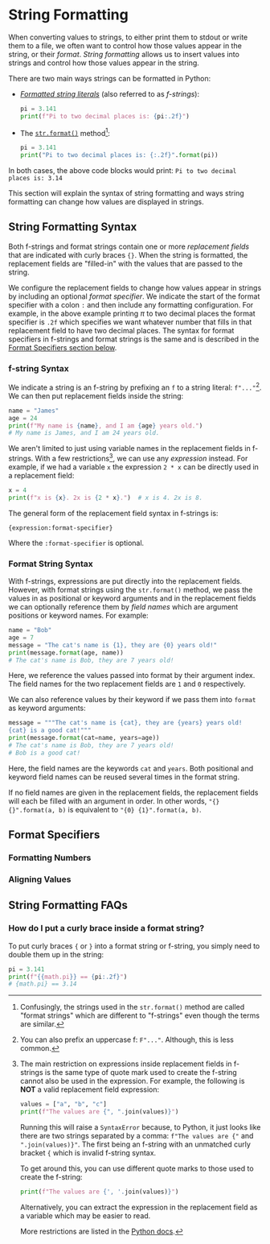 # String Formatting

When converting values to strings, to either print them to stdout or write them
to a file, we often want to control how those values appear in the string, or
their _format_.
_String formatting_ allows us to insert values into strings and control how
those values appear in the string.

There are two main ways strings can be formatted in Python:

- [_Formatted string literals_][f-strings] (also referred to as _f-strings_):
  ```python
  pi = 3.141
  print(f"Pi to two decimal places is: {pi:.2f}")
  ```
- The [`str.format()`][str.format] method[^1]:
  ```python
  pi = 3.141
  print("Pi to two decimal places is: {:.2f}".format(pi))
  ```

In both cases, the above code blocks would print:
`Pi to two decimal places is: 3.14`

This section will explain the syntax of string formatting and ways string
formatting can change how values are displayed in strings.

## String Formatting Syntax

Both f-strings and format strings contain one or more _replacement fields_ that
are indicated with curly braces `{}`.
When the string is formatted, the replacement fields are "filled-in" with the
values that are passed to the string.

<!--
The main difference between f-strings and format strings is that in f-strings
values are put in the replacement fields directly, and in format strings the
replacement fields are left blank and the values are passed as arguments
to `str.format()`.
-->

We configure the replacement fields to change how values appear in strings by
including an optional _format specifier_.
We indicate the start of the format specifier with a colon `:` and then include
any formatting configuration.
For example, in the above example printing $\pi$ to two decimal places the
format specifier is `.2f` which specifies we want whatever number that fills in
that replacement field to have two decimal places.
The syntax for format specifiers in f-strings and format strings is the same and
is described in the [Format Specifiers section below](#format-string-syntax).

### f-string Syntax

We indicate a string is an f-string by prefixing an `f` to a string literal:
`f"..."`[^2].
We can then put replacement fields inside the string:

```python
name = "James"
age = 24
print(f"My name is {name}, and I am {age} years old.")
# My name is James, and I am 24 years old.
```

We aren't limited to just using variable names in the replacement fields in
f-strings.
With a few restrictions[^3], we can use any _expression_ instead.
For example, if we had a variable `x` the expression `2 * x` can be directly
used in a replacement field:

```python
x = 4
print(f"x is {x}. 2x is {2 * x}.")  # x is 4. 2x is 8.
```

The general form of the replacement field syntax in f-strings is:

```text
{expression:format-specifier}
```

Where the `:format-specifier` is optional.

### Format String Syntax

With f-strings, expressions are put directly into the replacement fields.
However, with format strings using the `str.format()` method, we pass the values
in as positional or keyword arguments and in the replacement fields we can
optionally reference them by _field names_ which are argument positions or
keyword names.
For example:

```python
name = "Bob"
age = 7
message = "The cat's name is {1}, they are {0} years old!"
print(message.format(age, name))
# The cat's name is Bob, they are 7 years old!
```

Here, we reference the values passed into format by their argument index.
The field names for the two replacement fields are `1` and `0` respectively.

We can also reference values by their keyword if we pass them into `format` as
keyword arguments:

```python
message = """The cat's name is {cat}, they are {years} years old!
{cat} is a good cat!"""
print(message.format(cat=name, years=age))
# The cat's name is Bob, they are 7 years old!
# Bob is a good cat!
```

Here, the field names are the keywords `cat` and `years`.
Both positional and keyword field names can be reused several times in the
format string.

If no field names are given in the replacement fields, the replacement fields
will each be filled with an argument in order.
In other words, `"{} {}".format(a, b)` is equivalent to
`"{0} {1}".format(a, b)`.

## Format Specifiers

### Formatting Numbers

### Aligning Values

## String Formatting FAQs

### How do I put a curly brace inside a format string?

To put curly braces `{` or `}` into a format string or f-string, you simply need
to double them up in the string:

```python
pi = 3.141
print(f"{{math.pi}} == {pi:.2f}")
# {math.pi} == 3.14
```

[^1]: Confusingly, the strings used in the `str.format()` method are called
"format strings" which are different to "f-strings" even though the terms are
similar.

[^2]: You can also prefix an uppercase f: `F"..."`. Although, this is less
common.

[^3]:

    The main restriction on expressions inside replacement fields in f-strings 
    is the same type of quote mark used to create the f-string cannot also be 
    used in the expression. For example, the following is **NOT** a valid 
    replacement field expression:
    
    ```python
    values = ["a", "b", "c"]
    print(f"The values are {", ".join(values)}")
    ```
    
    Running this will raise a `SyntaxError` because, to Python, it just looks
    like there are two strings separated by a comma: `f"The values are {"`
    and `".join(values)}"`.
    The first being an f-string with an unmatched curly bracket `{` which is
    invalid f-string syntax.
    
    To get around this, you can use different quote marks to those used to 
    create the f-string:
    
    ```python
    print(f"The values are {', '.join(values)}")
    ```
    
    Alternatively, you can extract the expression in the replacement field as a
    variable which may be easier to read.

    More restrictions are listed in the
    [Python docs][formatted-string-literals].

[f-strings]: https://docs.python.org/3/tutorial/inputoutput.html#tut-f-strings

[str.format]: https://docs.python.org/3/library/stdtypes.html#str.format

[formatted-string-literals]: https://docs.python.org/3/reference/lexical_analysis.html#formatted-string-literals
